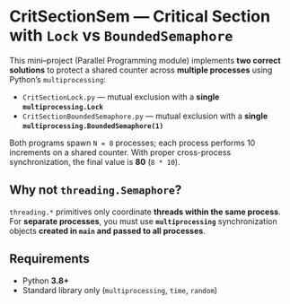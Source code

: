 # CritSectionSem — Critical Section with `Lock` vs `BoundedSemaphore`

This mini–project (Parallel Programming module) implements **two correct solutions** to protect a shared counter across **multiple processes** using Python’s `multiprocessing`:

- `CritSectionLock.py` — mutual exclusion with a **single `multiprocessing.Lock`**
- `CritSectionBoundedSemaphore.py` — mutual exclusion with a **single `multiprocessing.BoundedSemaphore(1)`**

Both programs spawn `N = 8` processes; each process performs 10 increments on a shared counter. With proper cross-process synchronization, the final value is **80** (`8 * 10`).

## Why not `threading.Semaphore`?
`threading.*` primitives only coordinate **threads within the same process**. For **separate processes**, you must use **`multiprocessing`** synchronization objects **created in `main` and passed to all processes**.

## Requirements
- Python **3.8+**
- Standard library only (`multiprocessing`, `time`, `random`)
